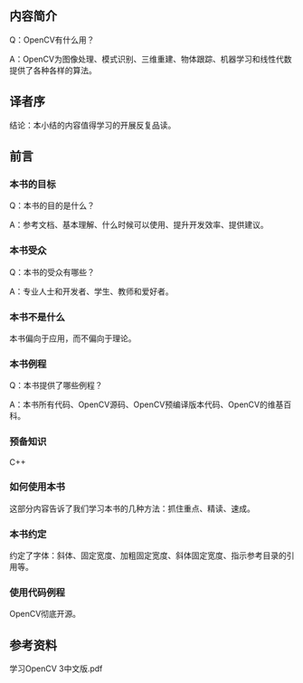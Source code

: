 ## 内容简介

Q：OpenCV有什么用？

A：OpenCV为图像处理、模式识别、三维重建、物体跟踪、机器学习和线性代数提供了各种各样的算法。

## 译者序

结论：本小结的内容值得学习的开展反复品读。

## 前言

### 本书的目标

Q：本书的目的是什么？

A：参考文档、基本理解、什么时候可以使用、提升开发效率、提供建议。

### 本书受众

Q：本书的受众有哪些？

A：专业人士和开发者、学生、教师和爱好者。

### 本书不是什么

本书偏向于应用，而不偏向于理论。

### 本书例程

Q：本书提供了哪些例程？

A：本书所有代码、OpenCV源码、OpenCV预编译版本代码、OpenCV的维基百科。

### 预备知识

C++

### 如何使用本书

这部分内容告诉了我们学习本书的几种方法：抓住重点、精读、速成。

### 本书约定

约定了字体：斜体、固定宽度、加粗固定宽度、斜体固定宽度、指示参考目录的引用等。

### 使用代码例程

OpenCV彻底开源。



## 参考资料

学习OpenCV 3中文版.pdf

